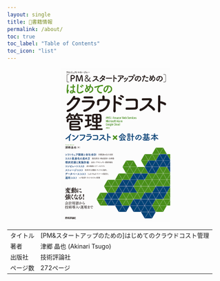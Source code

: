 ```yaml
---
layout: single
title: 📖書籍情報
permalink: /about/
toc: true
toc_label: "Table of Contents"
toc_icon: "list"
---
```


<div style="text-align: center;">
<img src="../assets/images/book-cover.png" style="width: 50%;"/>
</div>

<table style="border: none;">
  <tr>
    <td>タイトル</td>
    <td>[PM&amp;スタートアップのための]はじめてのクラウドコスト管理</td>
  </tr>
  <tr>
    <td>著者</td>
    <td>津郷 晶也 (Akinari Tsugo)</td>
  </tr>
  <tr>
    <td>出版社</td>
    <td>技術評論社</td>
  </tr>
  <tr>
    <td>ページ数</td>
    <td>272ページ</td>
  </tr>
</table>
